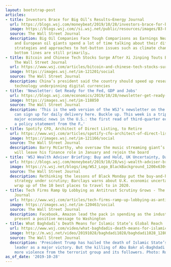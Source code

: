 ```yaml
---
layout: bootstrap-post
articles:
- title: Investors Brace for Big Oil’s Results—Energy Journal
  url: https://blogs.wsj.com/moneybeat/2019/10/28/investors-brace-for-big-oils-results-energy-journal/
  image: https://blogs.wsj.com//si.wsj.net/public/resources/images/B3-FI261_Chevro_P_20191028082209.jpg
  source: The Wall Street Journal
  description: Big Oil Companies Face Tough Comparisons as Earnings Near American
    and European oil giants spend a lot of time talking about their differentiated
    strategies and approaches to hot-button issues such as climate change. But their
    bottom lines are still primarily…
- title: Bitcoin and Chinese Tech Stocks Surge After Xi Jinping Touts Blockchain -
    The Wall Street Journal
  url: https://www.wsj.com/articles/bitcoin-and-chinese-tech-stocks-surge-after-xi-jinping-touts-blockchain-11572259762
  image: https://images.wsj.net/im-121201/social
  source: The Wall Street Journal
  description: China’s president said the country should speed up research into the
    technology underpinning digital currencies
- title: 'Newsletter: Get Ready for the Fed, GDP and Jobs'
  url: https://blogs.wsj.com/economics/2019/10/28/newsletter-get-ready-for-the-fed-gdp-and-jobs/
  image: https://images.wsj.net/im-118850
  source: The Wall Street Journal
  description: 'This is the web version of the WSJ’s newsletter on the economy. You
    can sign up for daily delivery here. Buckle up. This week is a triple header of
    major economic news in the U.S.: the first read of third-quarter economic growth,
    a policy statement from the F…'
- title: Spotify CFO, Architect of Direct Listing, to Retire
  url: https://www.wsj.com/articles/spotify-cfo-architect-of-direct-listing-to-retire-11572257118
  image: https://images.wsj.net/im-121166/social
  source: The Wall Street Journal
  description: Barry McCarthy, who oversaw the music streaming giant’s unusual listing,
    will leave his finance role in January and rejoin the board
- title: 'WSJ Wealth Adviser Briefing: Buy and Hold, UK Uncertainty, Dandy Destinations'
  url: https://blogs.wsj.com/moneybeat/2019/10/28/wsj-wealth-adviser-briefing-buy-and-hold-uk-uncertainty-dandy-destinations/
  image: https://s.wsj.net/blogs/img/WSJ_Logo_BlackBackground_1200x630social
  source: The Wall Street Journal
  description: Rethinking the lessons of Black Monday put the buy-and-hold investing
    strategy under scrutiny; Barclays warns about U.K. economic uncertainty, and a
    wrap up of the 10 best places to travel to in 2020.
- title: Tech Firms Ramp Up Lobbying as Antitrust Scrutiny Grows - The Wall Street
    Journal
  url: https://www.wsj.com/articles/tech-firms-ramp-up-lobbying-as-antitrust-scrutiny-grows-11572255000
  image: https://images.wsj.net/im-120463/social
  source: The Wall Street Journal
  description: Facebook, Amazon lead the pack in spending as the industry seeks to
    present a positive message to Washington
- title: What Baghdadi’s Death Means for Islamic State’s Global Reach
  url: https://www.wsj.com/video/what-baghdadis-death-means-for-islamic-states-global-reach/E473F5C4-70C2-4125-8A5C-B64919C88890.html
  image: http://m.wsj.net/video/20191028/baghdadi1028/baghdadi1028_1280x720.jpg
  source: The Wall Street Journal
  description: 'President Trump has hailed the death of Islamic State’s prominent
    leader as a major victory. But the killing of Abu Bakr al-Baghdadi could provoke
    more violence from the terrorist group and its followers. Photo: Ropi/Zuma Press'
as_of_date: '2019-10-28'
---
```


